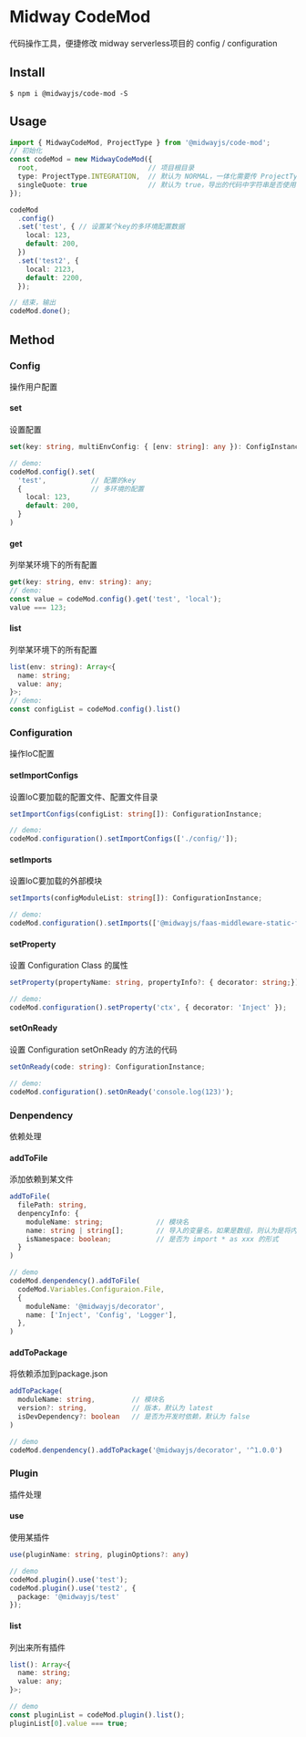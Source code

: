 # Midway CodeMod

代码操作工具，便捷修改 midway serverless项目的 config / configuration

## Install
```shell
$ npm i @midwayjs/code-mod -S
```

## Usage

```typescript
import { MidwayCodeMod, ProjectType } from '@midwayjs/code-mod';
// 初始化
const codeMod = new MidwayCodeMod({
  root,                           // 项目根目录
  type: ProjectType.INTEGRATION,  // 默认为 NORMAL，一体化需要传 ProjectType.INTEGRATION
  singleQuote: true               // 默认为 true，导出的代码中字符串是否使用单引号
});

codeMod
  .config()
  .set('test', { // 设置某个key的多环境配置数据
    local: 123,
    default: 200,
  })
  .set('test2', {
    local: 2123,
    default: 2200,
  });

// 结束，输出
codeMod.done();
```

## Method
### Config
操作用户配置


#### set

设置配置
```typescript
set(key: string, multiEnvConfig: { [env: string]: any }): ConfigInstance;

// demo:
codeMod.config().set(
  'test',           // 配置的key
  {                 // 多环境的配置
    local: 123,
    default: 200,
  }
)
```
#### get

列举某环境下的所有配置
```typescript
get(key: string, env: string): any;
// demo:
const value = codeMod.config().get('test', 'local');
value === 123;
```

#### list

列举某环境下的所有配置
```typescript
list(env: string): Array<{
  name: string;
  value: any;
}>;
// demo:
const configList = codeMod.config().list()
```


### Configuration

操作IoC配置


#### setImportConfigs

设置IoC要加载的配置文件、配置文件目录

```typescript
setImportConfigs(configList: string[]): ConfigurationInstance;

// demo:
codeMod.configuration().setImportConfigs(['./config/']);
```



#### setImports

设置IoC要加载的外部模块

```typescript
setImports(configModuleList: string[]): ConfigurationInstance;

// demo:
codeMod.configuration().setImports(['@midwayjs/faas-middleware-static-file']);
```



#### setProperty

设置 Configuration Class 的属性

```typescript
setProperty(propertyName: string, propertyInfo?: { decorator: string;}): ConfigurationInstance;

// demo:
codeMod.configuration().setProperty('ctx', { decorator: 'Inject' });
```



#### setOnReady

设置 Configuration setOnReady 的方法的代码

```typescript
setOnReady(code: string): ConfigurationInstance;

// demo:
codeMod.configuration().setOnReady('console.log(123)');
```



### Denpendency

依赖处理

#### addToFile

添加依赖到某文件

```typescript
addToFile(
  filePath: string,
  denpencyInfo: {
    moduleName: string;             // 模块名
    name: string | string[];        // 导入的变量名，如果是数组，则认为是将内部的变量取出
    isNamespace: boolean;           // 是否为 import * as xxx 的形式
  }
)

// demo
codeMod.denpendency().addToFile(
  codeMod.Variables.Configuraion.File,
  {
    moduleName: '@midwayjs/decorator',
    name: ['Inject', 'Config', 'Logger'],
  },
)
```



#### addToPackage

将依赖添加到package.json

```typescript
addToPackage(
  moduleName: string,         // 模块名
  version?: string,           // 版本，默认为 latest
  isDevDependency?: boolean   // 是否为开发时依赖，默认为 false
)

// demo
codeMod.denpendency().addToPackage('@midwayjs/decorator', '^1.0.0')
```



### Plugin

插件处理

#### use

使用某插件

```typescript
use(pluginName: string, pluginOptions?: any)

// demo
codeMod.plugin().use('test');
codeMod.plugin().use('test2', {
  package: '@midwayjs/test'
});
```



#### list

列出来所有插件

```typescript
list(): Array<{
  name: string;
  value: any;
}>;

// demo
const pluginList = codeMod.plugin().list();
pluginList[0].value === true;
```

